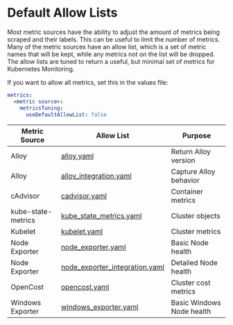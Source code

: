 # Default Allow Lists

Most metric sources have the ability to adjust the amount of metrics being scraped and their labels. This can be useful to
limit the number of metrics. Many of the metric sources have an allow list, which is a set of metric names that
will be kept, while any metrics not on the list will be dropped. The allow lists are tuned to return a useful, but
minimal set of metrics for Kubernetes Monitoring.

If you want to allow all metrics, set this in the values file:

```yaml
metrics:
  <metric source>:
    metricsTuning:
      useDefaultAllowList: false
```

| Metric Source      | Allow List                                                         | Purpose                   |
|--------------------|--------------------------------------------------------------------|---------------------------|
| Alloy              | [alloy.yaml](./alloy.yaml)                                         | Return Alloy version      |
| Alloy              | [alloy_integration.yaml](/alloy_integration.yaml)                  | Capture Alloy behavior    |
| cAdvisor           | [cadvisor.yaml](./cadvisor.yaml)                                   | Container metrics         |
| kube-state-metrics | [kube_state_metrics.yaml](./kube_state_metrics.yaml)               | Cluster objects           |
| Kubelet            | [kubelet.yaml](./kubelet.yaml)                                     | Cluster metrics           |
| Node Exporter      | [node_exporter.yaml](./node_exporter.yaml)                         | Basic Node health         |
| Node Exporter      | [node_exporter_integration.yaml](./node_exporter_integration.yaml) | Detailed Node health      |
| OpenCost           | [opencost.yaml](./opencost.yaml)                                   | Cluster cost metrics      |
| Windows Exporter   | [windows_exporter.yaml](./windows_exporter.yaml)                   | Basic Windows Node health |
